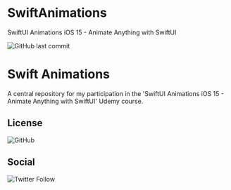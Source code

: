 # SwiftAnimations

SwiftUI Animations iOS 15 - Animate Anything with SwiftUI

![GitHub last commit](https://img.shields.io/github/last-commit/icemonster13/SwiftAnimations-Udemy)

# Swift Animations

A central repository for my participation in the 'SwiftUI Animations iOS 15 - Animate Anything with SwiftUI' Udemy course.

## License
![GitHub](https://img.shields.io/github/license/icemonster13/SwiftAnimations-Udemy)

## Social
![Twitter Follow](https://img.shields.io/twitter/follow/mdpascucci?style=social)

